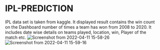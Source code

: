 # IPL-PREDICTION
IPL data set is taken from kaggle. It displayed result contains the win count on the Dashboard number of times a team has won from 2008 to 2020. It includes date wise details on teams played, location, win, Player of the match etc.
![Screenshot from 2022-04-11 15-58-26](https://user-images.githubusercontent.com/37176796/162723285-acd2998c-e017-4525-a13a-d89fc679a456.png)
![Screenshot from 2022-04-11 15-59-16](https://user-images.githubusercontent.com/37176796/162723313-76859f79-a64b-420c-ae5f-e94830ff9a7e.png)
